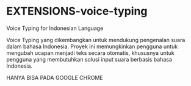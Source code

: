 # EXTENSIONS-voice-typing
Voice Typing for Indonesian Language

Voice Typing yang dikembangkan untuk mendukung pengenalan suara dalam bahasa Indonesia. Proyek ini memungkinkan pengguna untuk mengubah ucapan menjadi teks secara otomatis, khususnya untuk pengguna yang membutuhkan solusi input suara berbasis bahasa Indonesia.

HANYA BISA PADA GOOGLE CHROME

